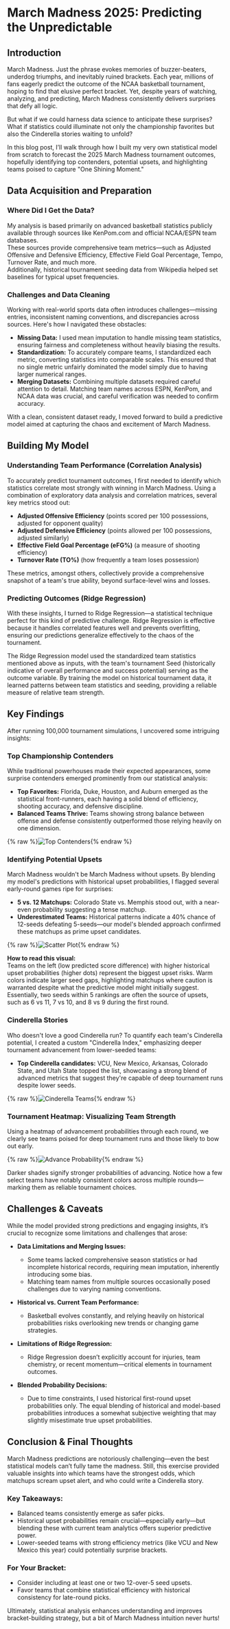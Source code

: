 # March Madness 2025: Predicting the Unpredictable

## Introduction 

March Madness. Just the phrase evokes memories of buzzer-beaters, underdog triumphs, and inevitably ruined brackets. Each year, millions of fans eagerly predict the outcome of the NCAA basketball tournament, hoping to find that elusive perfect bracket. Yet, despite years of watching, analyzing, and predicting, March Madness consistently delivers surprises that defy all logic.

But what if we could harness data science to anticipate these surprises? What if statistics could illuminate not only the championship favorites but also the Cinderella stories waiting to unfold?

In this blog post, I’ll walk through how I built my very own statistical model from scratch to forecast the 2025 March Madness tournament outcomes, hopefully identifying top contenders, potential upsets, and highlighting teams poised to capture "One Shining Moment."

## Data Acquisition and Preparation

### Where Did I Get the Data?

My analysis is based primarily on advanced basketball statistics publicly available through sources like KenPom.com and official NCAA/ESPN team databases.  
These sources provide comprehensive team metrics—such as Adjusted Offensive and Defensive Efficiency, Effective Field Goal Percentage, Tempo, Turnover Rate, and much more.  
Additionally, historical tournament seeding data from Wikipedia helped set baselines for typical upset frequencies.

### Challenges and Data Cleaning

Working with real-world sports data often introduces challenges—missing entries, inconsistent naming conventions, and discrepancies across sources. Here's how I navigated these obstacles:

- **Missing Data:** I used mean imputation to handle missing team statistics, ensuring fairness and completeness without heavily biasing the results.
- **Standardization:** To accurately compare teams, I standardized each metric, converting statistics into comparable scales. This ensured that no single metric unfairly dominated the model simply due to having larger numerical ranges.
- **Merging Datasets:** Combining multiple datasets required careful attention to detail. Matching team names across ESPN, KenPom, and NCAA data was crucial, and careful verification was needed to confirm accuracy.

With a clean, consistent dataset ready, I moved forward to build a predictive model aimed at capturing the chaos and excitement of March Madness.

## Building My Model

### Understanding Team Performance (Correlation Analysis)

To accurately predict tournament outcomes, I first needed to identify which statistics correlate most strongly with winning in March Madness. Using a combination of exploratory data analysis and correlation matrices, several key metrics stood out:

- **Adjusted Offensive Efficiency** (points scored per 100 possessions, adjusted for opponent quality)
- **Adjusted Defensive Efficiency** (points allowed per 100 possessions, adjusted similarly)
- **Effective Field Goal Percentage (eFG%)** (a measure of shooting efficiency)
- **Turnover Rate (TO%)** (how frequently a team loses possession)

These metrics, amongst others, collectively provide a comprehensive snapshot of a team's true ability, beyond surface-level wins and losses.

### Predicting Outcomes (Ridge Regression)

With these insights, I turned to Ridge Regression—a statistical technique perfect for this kind of predictive challenge. Ridge Regression is effective because it handles correlated features well and prevents overfitting, ensuring our predictions generalize effectively to the chaos of the tournament.

The Ridge Regression model used the standardized team statistics mentioned above as inputs, with the team's tournament Seed (historically indicative of overall performance and success potential) serving as the outcome variable. By training the model on historical tournament data, it learned patterns between team statistics and seeding, providing a reliable measure of relative team strength.

## Key Findings

After running 100,000 tournament simulations, I uncovered some intriguing insights:

### Top Championship Contenders

While traditional powerhouses made their expected appearances, some surprise contenders emerged prominently from our statistical analysis:

- **Top Favorites:** Florida, Duke, Houston, and Auburn emerged as the statistical front-runners, each having a solid blend of efficiency, shooting accuracy, and defensive discipline.
- **Balanced Teams Thrive:** Teams showing strong balance between offense and defense consistently outperformed those relying heavily on one dimension.

{% raw %}![Top Contenders]({{site.url}}/{{site.baseurl}}/assets/images/Contenders.png){% endraw %}

### Identifying Potential Upsets

March Madness wouldn't be March Madness without upsets. By blending my model's predictions with historical upset probabilities, I flagged several early-round games ripe for surprises:

- **5 vs. 12 Matchups:** Colorado State vs. Memphis stood out, with a near-even probability suggesting a tense matchup.
- **Underestimated Teams:** Historical patterns indicate a 40% chance of 12-seeds defeating 5-seeds—our model's blended approach confirmed these matchups as prime upset candidates.

{% raw %}![Scatter Plot]({{site.url}}/{{site.baseurl}}/assets/images/Upsets.png){% endraw %}

**How to read this visual:**  
Teams on the left (low predicted score difference) with higher historical upset probabilities (higher dots) represent the biggest upset risks. Warm colors indicate larger seed gaps, highlighting matchups where caution is warranted despite what the predictive model might initially suggest. Essentially, two seeds within 5 rankings are often the source of upsets, such as 6 vs 11, 7 vs 10, and 8 vs 9 during the first round.

### Cinderella Stories

Who doesn't love a good Cinderella run? To quantify each team's Cinderella potential, I created a custom "Cinderella Index," emphasizing deeper tournament advancement from lower-seeded teams:

- **Top Cinderella candidates:** VCU, New Mexico, Arkansas, Colorado State, and Utah State topped the list, showcasing a strong blend of advanced metrics that suggest they're capable of deep tournament runs despite lower seeds.

{% raw %}![Cinderella Teams]({{site.url}}/{{site.baseurl}}/assets/images/Cinderella.png){% endraw %}

### Tournament Heatmap: Visualizing Team Strength

Using a heatmap of advancement probabilities through each round, we clearly see teams poised for deep tournament runs and those likely to bow out early.

{% raw %}![Advance Probability]({{site.url}}/{{site.baseurl}}/assets/images/Advance.png){% endraw %}

Darker shades signify stronger probabilities of advancing. Notice how a few select teams have notably consistent colors across multiple rounds—marking them as reliable tournament choices.

## Challenges & Caveats

While the model provided strong predictions and engaging insights, it’s crucial to recognize some limitations and challenges that arose:

- **Data Limitations and Merging Issues:**  
  - Some teams lacked comprehensive season statistics or had incomplete historical records, requiring mean imputation, inherently introducing some bias.
  - Matching team names from multiple sources occasionally posed challenges due to varying naming conventions.

- **Historical vs. Current Team Performance:**  
  - Basketball evolves constantly, and relying heavily on historical probabilities risks overlooking new trends or changing game strategies.

- **Limitations of Ridge Regression:**  
  - Ridge Regression doesn’t explicitly account for injuries, team chemistry, or recent momentum—critical elements in tournament outcomes.

- **Blended Probability Decisions:**  
  - Due to time constraints, I used historical first-round upset probabilities only. The equal blending of historical and model-based probabilities introduces a somewhat subjective weighting that may slightly misestimate true upset probabilities.

## Conclusion & Final Thoughts

March Madness predictions are notoriously challenging—even the best statistical models can’t fully tame the madness. Still, this exercise provided valuable insights into which teams have the strongest odds, which matchups scream upset alert, and who could write a Cinderella story.

### Key Takeaways:

- Balanced teams consistently emerge as safer picks.
- Historical upset probabilities remain crucial—especially early—but blending these with current team analytics offers superior predictive power.
- Lower-seeded teams with strong efficiency metrics (like VCU and New Mexico this year) could potentially surprise brackets.

### For Your Bracket:

- Consider including at least one or two 12-over-5 seed upsets.
- Favor teams that combine statistical efficiency with historical consistency for late-round picks.

Ultimately, statistical analysis enhances understanding and improves bracket-building strategy, but a bit of March Madness intuition never hurts!
